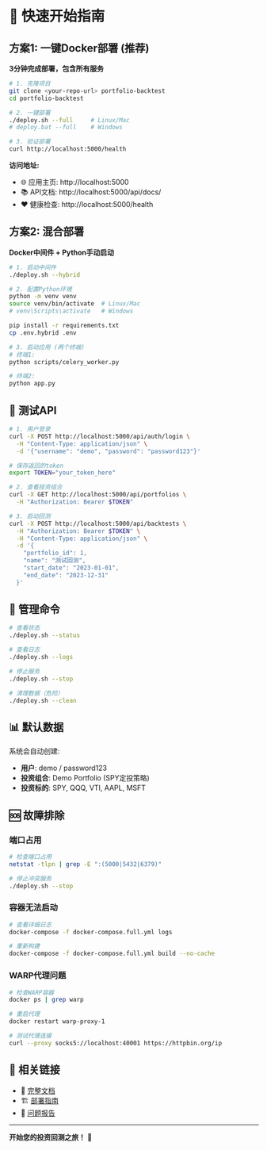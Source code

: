 # 🚀 快速开始指南

## 方案1: 一键Docker部署 (推荐)

**3分钟完成部署，包含所有服务**

```bash
# 1. 克隆项目
git clone <your-repo-url> portfolio-backtest
cd portfolio-backtest

# 2. 一键部署
./deploy.sh --full     # Linux/Mac
# deploy.bat --full    # Windows

# 3. 验证部署
curl http://localhost:5000/health
```

**访问地址:**
- 🌐 应用主页: http://localhost:5000
- 📚 API文档: http://localhost:5000/api/docs/
- ❤️ 健康检查: http://localhost:5000/health

## 方案2: 混合部署

**Docker中间件 + Python手动启动**

```bash
# 1. 启动中间件
./deploy.sh --hybrid

# 2. 配置Python环境
python -m venv venv
source venv/bin/activate  # Linux/Mac
# venv\Scripts\activate   # Windows

pip install -r requirements.txt
cp .env.hybrid .env

# 3. 启动应用 (两个终端)
# 终端1:
python scripts/celery_worker.py

# 终端2:
python app.py
```

## 🎯 测试API

```bash
# 1. 用户登录
curl -X POST http://localhost:5000/api/auth/login \
  -H "Content-Type: application/json" \
  -d '{"username": "demo", "password": "password123"}'

# 保存返回的token
export TOKEN="your_token_here"

# 2. 查看投资组合
curl -X GET http://localhost:5000/api/portfolios \
  -H "Authorization: Bearer $TOKEN"

# 3. 启动回测
curl -X POST http://localhost:5000/api/backtests \
  -H "Authorization: Bearer $TOKEN" \
  -H "Content-Type: application/json" \
  -d '{
    "portfolio_id": 1,
    "name": "测试回测",
    "start_date": "2023-01-01",
    "end_date": "2023-12-31"
  }'
```

## 🔧 管理命令

```bash
# 查看状态
./deploy.sh --status

# 查看日志
./deploy.sh --logs

# 停止服务
./deploy.sh --stop

# 清理数据（危险）
./deploy.sh --clean
```

## 📊 默认数据

系统会自动创建:
- **用户**: demo / password123
- **投资组合**: Demo Portfolio (SPY定投策略)
- **投资标的**: SPY, QQQ, VTI, AAPL, MSFT

## 🆘 故障排除

### 端口占用
```bash
# 检查端口占用
netstat -tlpn | grep -E ":(5000|5432|6379)"

# 停止冲突服务
./deploy.sh --stop
```

### 容器无法启动
```bash
# 查看详细日志
docker-compose -f docker-compose.full.yml logs

# 重新构建
docker-compose -f docker-compose.full.yml build --no-cache
```

### WARP代理问题
```bash
# 检查WARP容器
docker ps | grep warp

# 重启代理
docker restart warp-proxy-1

# 测试代理连接
curl --proxy socks5://localhost:40001 https://httpbin.org/ip
```

## 🔗 相关链接

- 📖 [完整文档](README.md)
- 🏗️ [部署指南](docs/DEPLOYMENT.md)
- 🐛 [问题报告](https://github.com/your-repo/issues)

---

**开始您的投资回测之旅！** 🚀